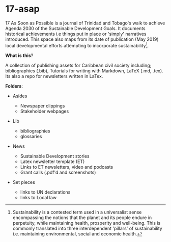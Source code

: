 # 17-asap

17 As Soon as Possible is a journal of Trinidad and Tobago's walk to achieve Agenda 2030 of the Sustainable Development Goals. It documents historical achievements i.e things put in place or 'simply' narratives introduced. This space also maps from its date of publication (May 2019) local developmental efforts attempting to incorporate sustainability[^1].

[^1]: Sustainability is a contested term used in a universalist sense encompassing the notions that the planet and its people endure in perpetuity, while maintaining health, prosperity and well-being. This is commonly translated into three interdependent 'pillars' of sustainability i.e. maintaining environmental, social and economic health.

**What is this**?

A collection of publishing assets for Caribbean civil society including; bibliographies (.bib), Tutorials for writing with Markdown, LaTeX (.md, .tex). Its also a repo for newsletters written in LaTex.

**Folders**: 

- Asides
    - Newspaper clippings
    - Stakeholder webpages
	
- Lib
    - bibliographies
    - glossaries

- News
    - Sustainable Development stories
    - Latex newsletter template (ET)
    - Links to ET newsletters, video and podcasts
    - Grant calls (.pdf'd and screenshots)

- Set pieces
    - links to UN declarations
    - links to Local law